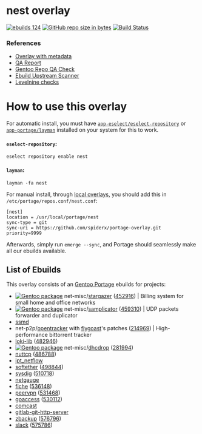 # nest overlay

[![ebuilds 124](https://img.shields.io/badge/ebuild-124-orange.svg)](https://img.shields.io/badge/ebuild-124-orange.svg)
[![GitHub repo size in bytes](https://img.shields.io/github/repo-size/SpiderX/portage-overlay.svg)](https://img.shields.io/github/repo-size/SpiderX/portage-overlay.svg)
[![Build Status](https://travis-ci.org/SpiderX/portage-overlay.svg?branch=master)](https://travis-ci.org/SpiderX/portage-overlay)

### References

+ [Overlay with metadata](https://github.com/gentoo-mirror/nest)
+ [QA Report](https://qa-reports.gentoo.org/output/repos/nest.html)
+ [Gentoo Repo QA Check](http://gentoo.github.io/repo-qa-check-results/nest.html)
+ [Ebuild Upstream Scanner](http://euscan.gentooexperimental.org/maintainers/spiderx@spiderx.dp.ua/)
+ [Levelnine checks](https://gentoo.levelnine.at/full-sort-by-maintainer/spiderx_at_spiderx.dp.ua.txt)

# How to use this overlay

For automatic install, you must have [`app-eselect/eselect-repository`](https://packages.gentoo.org/packages/app-eselect/eselect-repository)
or [`app-portage/layman`](https://packages.gentoo.org/packages/app-portage/layman) installed on your system for this to work.

#### `eselect-repository`:
```console
eselect repository enable nest
```

#### `layman`:
```console
layman -fa nest
```

For manual install, through [local overlays](https://wiki.gentoo.org/wiki/Overlay/Local_overlay), you should add this in `/etc/portage/repos.conf/nest.conf`:

```
[nest]
location = /usr/local/portage/nest
sync-type = git
sync-uri = https://github.com/spiderx/portage-overlay.git
priority=9999
```

Afterwards, simply run `emerge --sync`, and Portage should seamlessly make all our ebuilds available.

## List of Ebuilds

This overlay consists of an [Gentoo Portage](http://www.gentoo.org/) ebuilds for projects:

* [![Gentoo package](https://repology.org/badge/version-only-for-repo/gentoo/stargazer.svg)](https://repology.org/metapackage/stargazer) net-misc/[stargazer](http://stg.codes/) ([452916](https://bugs.gentoo.org/show_bug.cgi?id=452916)) | Billing system for small home and office networks
* [![Gentoo package](https://repology.org/badge/version-only-for-repo/gentoo/samplicator.svg)](https://repology.org/metapackage/samplicator) net-misc/[samplicator](https://github.com/sleinen/samplicator) ([459310](https://bugs.gentoo.org/show_bug.cgi?id=459310)) | UDP packets forwarder and duplicator
* [ssmd](https://gitorious.org/ssmd/)
* net-p2p/[opentracker](http://erdgeist.org/arts/software/opentracker) with [flygoast](https://github.com/flygoast/opentracker)'s patches ([214969](https://bugs.gentoo.org/show_bug.cgi?id=214969)) | High-performance bittorrent tracker
* [loki-lib](http://loki-lib.sourceforge.net/) ([482946](https://bugs.gentoo.org/show_bug.cgi?id=482946))
* [![Gentoo package](https://repology.org/badge/version-only-for-repo/gentoo/dhcdrop.svg)](https://repology.org/metapackage/dhcdrop) net-misc/[dhcdrop](http://www.netpatch.ru/dhcdrop.html) ([281994](https://bugs.gentoo.org/show_bug.cgi?id=281994))
* [nuttcp](nuttcp.net/) ([486788](https://bugs.gentoo.org/show_bug.cgi?id=486788))
* [ipt_netflow](http://sourceforge.net/projects/ipt-netflow/)
* [softether](http://www.softether.org/) ([498844](https://bugs.gentoo.org/show_bug.cgi?id=498844))
* [sysdig](http://www.sysdig.org/) ([510718](https://bugs.gentoo.org/show_bug.cgi?id=510718))
* [netgauge](http://www.ookla.com/netgauge)
* [fiche](https://github.com/solusipse/fiche) ([536148](https://bugs.gentoo.org/show_bug.cgi?id=536148))
* [peervpn](http://www.peervpn.net/) ([531468](https://bugs.gentoo.org/show_bug.cgi?id=531468))
* [goaccess](http://goaccess.io/) ([530112](https://bugs.gentoo.org/show_bug.cgi?id=530112))
* [comcast](https://github.com/tylertreat/Comcast)
* [gitlab-git-http-server](https://gitlab.com/gitlab-org/gitlab-git-http-server)
* [zbackup](http://zbackup.org/) ([576796](https://bugs.gentoo.org/show_bug.cgi?id=576796))
* [slack](http://slack.com/) ([575786](https://bugs.gentoo.org/show_bug.cgi?id=575786))
